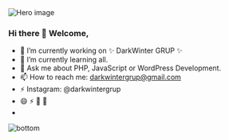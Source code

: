 <img src="https://raw.githubusercontent.com/jayehernandez/jayehernandez/3f5402efef9a0ae89211a6e04609558e862ca616/readme/hero.svg" alt="Hero image">

### Hi there 👋 Welcome,

- 🔭 I’m currently working on ✨ DarkWinter GRUP ✨
- 🌱 I’m currently learning all.
- 💬 Ask me about PHP, JavaScript or WordPress Development.
- 📫 How to reach me: darkwintergrup@gmail.com
- ⚡ Instagram: @darkwintergrup
- 😄 ⚡ 👯 🤔
- <i class="ri-instagram-line"></i>

<img src="https://raw.githubusercontent.com/jayehernandez/jayehernandez/dcd7447c179f5a1131590b6ccba2223e879ab655/readme/bottom.svg" alt="bottom">
